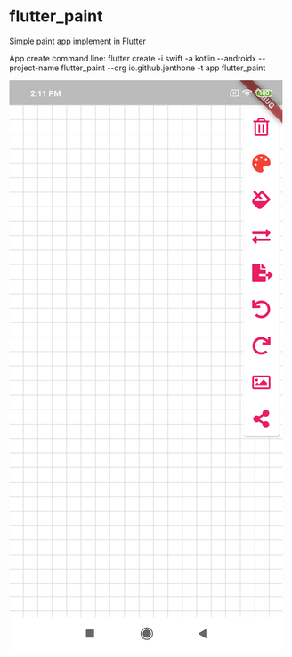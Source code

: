 # flutter_paint

Simple paint app implement in Flutter

App create command line:
flutter create -i swift -a kotlin --androidx --project-name flutter_paint --org io.github.jenthone -t app flutter_paint

![alt text](screenshots/1.png)
